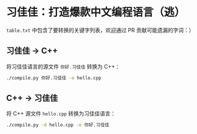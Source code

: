 # 习佳佳：打造爆款中文编程语言（逃）

`table.txt` 中包含了要转换的关键字列表，欢迎通过 PR 贡献可能遗漏的字词：）

## 习佳佳 -> C++

将习佳佳语言的源文件 `你好.习佳佳` 转换为 C++：
```bash
./compile.py 你好.习佳佳 -o hello.cpp
```

## C++ -> 习佳佳

将 C++ 源文件 `hello.cpp` 转换为习佳佳语言：
```bash
./compile.py -d hello.cpp -o 你好.习佳佳
```
